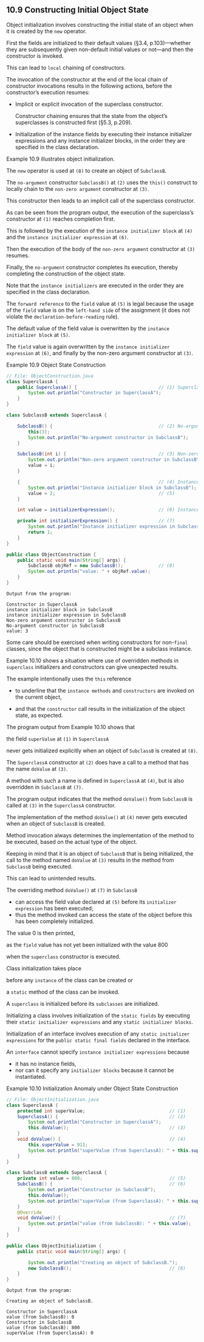 ## 10.9 Constructing Initial Object State

Object initialization involves constructing the initial state of an object when it is created by the `new` operator.

First the fields are initialized to their default values (§3.4, p.103)—whether they are subsequently given non-default initial values or not—and then the constructor is invoked.

This can lead to `local` chaining of constructors.

The invocation of the constructor at the end of the local chain of constructor invocations results in the following actions, before the constructor’s execution resumes:

  - Implicit or explicit invocation of the superclass constructor.

    Constructor chaining ensures that the state from the object’s superclasses is constructed first (§5.3, p.209).

  - Initialization of the instance fields by executing their instance initializer expressions and any instance initializer blocks, in the order they are specified in the class declaration.

Example 10.9 illustrates object initialization.

The `new` operator is used at `(8)` to create an object of `SubclassB`.

The `no-argument` constructor `SubclassB()` at `(2)` uses the `this()` construct to locally chain to the `non-zero argument` constructor at `(3)`.

This constructor then leads to an implicit call of the superclass constructor.

As can be seen from the program output, the execution of the superclass’s constructor at `(1)` reaches completion first.

This is followed by the execution of the `instance initializer block` at `(4)` and the `instance initializer expression` at `(6)`.

Then the execution of the body of the `non-zero argument` constructor at `(3)` resumes.

Finally, the `no-argument` constructor completes its execution, thereby completing the construction of the object state.

Note that the `instance initializers` are executed in the order they are specified in the class declaration.

The `forward reference` to the `field` value at `(5)` is legal because the usage of the `field` value is on the `left-hand side` of the assignment (it does not violate the `declaration-before-reading` rule).

The default value of the field value is overwritten by the `instance initializer block` at `(5)`.

The `field` value is again overwritten by the `instance initializer expression` at `(6)`, and finally by the non-zero argument constructor at `(3)`.

Example 10.9 Object State Construction

```java
// File: ObjectConstruction.java
class SuperclassA {
    public SuperclassA() {                              // (1) Superclass constructor
        System.out.println("Constructor in SuperclassA");
    }
}

```
```java
class SubclassB extends SuperclassA {

    SubclassB() {                                       // (2) No-argument constructor
        this(3);
        System.out.println("No-argument constructor in SubclassB");
    }

    SubclassB(int i) {                                  // (3) Non-zero argument constructor
        System.out.println("Non-zero argument constructor in SubclassB");
        value = i;
    }

    {                                                   // (4) Instance initializer block
        System.out.println("Instance initializer block in SubclassB");
        value = 2;                                      // (5)
    }

    int value = initializerExpression();                // (6) Instance field declaration

    private int initializerExpression() {               // (7)
        System.out.println("Instance initializer expression in SubclassB");
        return 1;
    }
}

```
```java
public class ObjectConstruction {
    public static void main(String[] args) {
        SubclassB objRef = new SubclassB();             // (8)
        System.out.println("value: " + objRef.value);
    }
}
```
```
Output from the program:

Constructor in SuperclassA
instance initializer block in SubclassB
instance initializer expression in SubclassB
Non-zero argument constructor in SubclassB
No-argument constructor in SubclassB
value: 3
```

Some care should be exercised when writing constructors for non-`final` classes, since the object that is constructed might be a subclass instance.

Example 10.10 shows a situation where use of overridden methods in `superclass` initializers and constructors can give unexpected results.

The example intentionally uses the `this` reference 

  - to underline that the `instance methods` and `constructors` are invoked on the current object, 

  - and that the `constructor` call results in the initialization of the object state, as expected.

The program output from Example 10.10 shows that 
  
  the field `superValue` at `(1)` in `SuperclassA` 
  
  never gets initialized explicitly when an object of `SubclassB` is created at `(8)`.

The `SuperclassA` constructor at `(2)` does have a call to a method that has the name `doValue` at `(3)`.

A method with such a name is defined in `SuperclassA` at `(4)`, but is also overridden in `SubclassB` at `(7)`.

The program output indicates that the method `doValue()` from `SubclassB` is called at `(3)` in the `SuperclassA` constructor.

The implementation of the method `doValue()` at `(4)` never gets executed when an object of `SubclassB` is created.

Method invocation always determines the implementation of the method to be executed, based on the actual type of the object.

Keeping in mind that it is an object of `SubclassB` that is being initialized, the call to the method named `doValue` at `(3)` results in the method from `SubclassB` being executed.

This can lead to unintended results.

The overriding method `doValue()` at `(7)` in `SubclassB` 
  - can access the field value declared at `(5)` before its `initializer expression` has been executed; 
  - thus the method invoked can access the state of the object before this has been completely initialized.

The value 0 is then printed, 

  as the `field` value has not yet been initialized with the value 800 
  
  when the `superclass` constructor is executed.

Class initialization takes place 

  before any `instance` of the class can be created or 

  a `static` method of the class can be invoked.

A `superclass` is initialized before its `subclasses` are initialized.

Initializing a class involves initialization of the `static fields` by executing their `static initializer expressions` and any `static initializer blocks`.

Initialization of an interface 
  involves execution of any `static initializer expressions` 
  for the `public static final fields` declared in the interface.

An `interface` cannot specify `instance initializer expressions` because 
  - it has no instance fields, 
  - nor can it specify any `initializer blocks` because it cannot be instantiated.

Example 10.10 Initialization Anomaly under Object State Construction

```java
// File: ObjectInitialization.java
class SuperclassA {
    protected int superValue;                               // (1)
    SuperclassA() {                                         // (2)
        System.out.println("Constructor in SuperclassA");
        this.doValue();                                     // (3)
    }
    void doValue() {                                        // (4)
        this.superValue = 911;
        System.out.println("superValue (from SuperclassA): " + this.superValue);
    }
}

```
```java
class SubclassB extends SuperclassA {
    private int value = 800;                                // (5)
    SubclassB() {                                           // (6)
        System.out.println("Constructor in SubclassB");
        this.doValue();
        System.out.println("superValue (from SuperclassA): " + this.superValue);
    }
    @Override
    void doValue() {                                        // (7)
        System.out.println("value (from SubclassB): " + this.value);
    }
}

```
```java
public class ObjectInitialization {
    public static void main(String[] args) {

        System.out.println("Creating an object of SubclassB.");
        new SubclassB();                                    // (8)
    }
}
```
```
Output from the program:

Creating an object of SubclassB.

Constructor in SuperclassA
value (from SubclassB): 0
Constructor in SubclassB
value (from SubclassB): 800
superValue (from SuperclassA): 0
```